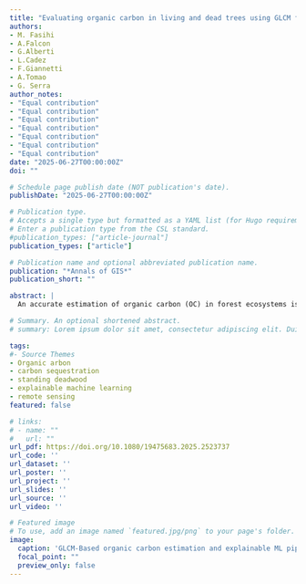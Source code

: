 ```yaml
---
title: "Evaluating organic carbon in living and dead trees using GLCM features and explainable machine learning: insights from Italian national forest"
authors:
- M. Fasihi
- A.Falcon
- G.Alberti
- L.Cadez
- F.Giannetti
- A.Tomao
- G. Serra
author_notes:
- "Equal contribution"
- "Equal contribution"
- "Equal contribution"
- "Equal contribution"
- "Equal contribution"
- "Equal contribution"
- "Equal contribution"
date: "2025-06-27T00:00:00Z"
doi: ""

# Schedule page publish date (NOT publication's date).
publishDate: "2025-06-27T00:00:00Z"

# Publication type.
# Accepts a single type but formatted as a YAML list (for Hugo requirements).
# Enter a publication type from the CSL standard.
#publication_types: ["article-journal"]
publication_types: ["article"]

# Publication name and optional abbreviated publication name.
publication: "*Annals of GIS*"
publication_short: ""

abstract: |
  An accurate estimation of organic carbon (OC) in forest ecosystems is essential for understanding carbon dynamics and informing climate change mitigation strategies. This study presents a novel, explainable machine learning framework to estimate two key carbon pools: carbon sequestration in living trees (CSE) and carbon storage in standing deadwood (SDC). The methodology is structured into five key steps. First, we extract Gray-Level Co-occurrence Matrix (GLCM) texture features from LiDAR-derived canopy height models to quantify spatial heterogeneity in forest structure. Second, we integrate these GLCM metrics with vegetation indices (VIs), geomorphological variables, and weather data to create six distinct input configurations. Third, we train and evaluate teen models on each configuration to assess model performance and feature synergy. Fourth, we apply SHapley Additive exPlanations (SHAP) to the three models to transform them into an interpretable white-box model, identifying key predictors such as AVG_mean, SD_entropy, and SD_homogeneity. Finally, we assess model uncertainty using jackknife resampling and error bar analysis. The results indicate that CatBoost and Random Forest models deliver the highest performance for OC estimation. This study is the first to apply GLCM features for the joint estimation of CSE and SDC at a regional scale and to integrate explainable AI into forest carbon modelling. The framework provides a practical, transparent tool for forest managers, policymakers, and carbon monitoring systems, supporting high-resolution, scalable, and interpretable OC assessments.

# Summary. An optional shortened abstract.
# summary: Lorem ipsum dolor sit amet, consectetur adipiscing elit. Duis posuere tellus ac convallis placerat. Proin tincidunt magna sed ex sollicitudin condimentum.

tags:
#- Source Themes
- Organic arbon
- carbon sequestration
- standing deadwood
- explainable machine learning
- remote sensing
featured: false

# links:
# - name: ""
#   url: ""
url_pdf: https://doi.org/10.1080/19475683.2025.2523737
url_code: ''
url_dataset: ''
url_poster: ''
url_project: ''
url_slides: ''
url_source: ''
url_video: ''

# Featured image
# To use, add an image named `featured.jpg/png` to your page's folder. 
image:
  caption: 'GLCM-Based organic carbon estimation and explainable ML pipeline for forest inventory data.'
  focal_point: ""
  preview_only: false
---
```

